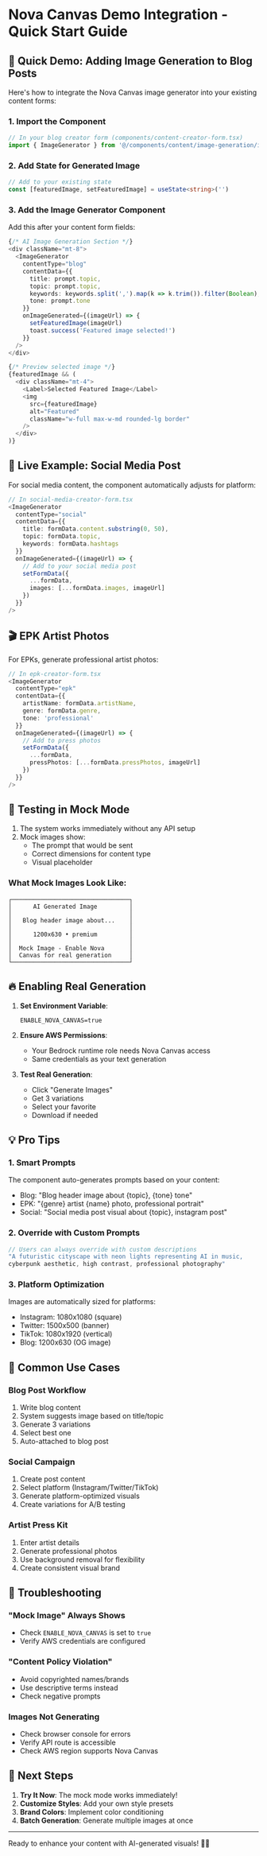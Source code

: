 # Nova Canvas Demo Integration - Quick Start Guide

## 🚀 Quick Demo: Adding Image Generation to Blog Posts

Here's how to integrate the Nova Canvas image generator into your existing content forms:

### 1. Import the Component

```typescript
// In your blog creator form (components/content-creator-form.tsx)
import { ImageGenerator } from '@/components/content/image-generation/image-generator'
```

### 2. Add State for Generated Image

```typescript
// Add to your existing state
const [featuredImage, setFeaturedImage] = useState<string>('')
```

### 3. Add the Image Generator Component

Add this after your content form fields:

```typescript
{/* AI Image Generation Section */}
<div className="mt-8">
  <ImageGenerator
    contentType="blog"
    contentData={{
      title: prompt.topic,
      topic: prompt.topic,
      keywords: keywords.split(',').map(k => k.trim()).filter(Boolean),
      tone: prompt.tone
    }}
    onImageGenerated={(imageUrl) => {
      setFeaturedImage(imageUrl)
      toast.success('Featured image selected!')
    }}
  />
</div>

{/* Preview selected image */}
{featuredImage && (
  <div className="mt-4">
    <Label>Selected Featured Image</Label>
    <img 
      src={featuredImage} 
      alt="Featured" 
      className="w-full max-w-md rounded-lg border"
    />
  </div>
)}
```

## 🎨 Live Example: Social Media Post

For social media content, the component automatically adjusts for platform:

```typescript
// In social-media-creator-form.tsx
<ImageGenerator
  contentType="social"
  contentData={{
    title: formData.content.substring(0, 50),
    topic: formData.topic,
    keywords: formData.hashtags
  }}
  onImageGenerated={(imageUrl) => {
    // Add to your social media post
    setFormData({
      ...formData,
      images: [...formData.images, imageUrl]
    })
  }}
/>
```

## 🎬 EPK Artist Photos

For EPKs, generate professional artist photos:

```typescript
// In epk-creator-form.tsx
<ImageGenerator
  contentType="epk"
  contentData={{
    artistName: formData.artistName,
    genre: formData.genre,
    tone: 'professional'
  }}
  onImageGenerated={(imageUrl) => {
    // Add to press photos
    setFormData({
      ...formData,
      pressPhotos: [...formData.pressPhotos, imageUrl]
    })
  }}
/>
```

## 🧪 Testing in Mock Mode

1. The system works immediately without any API setup
2. Mock images show:
   - The prompt that would be sent
   - Correct dimensions for content type
   - Visual placeholder

### What Mock Images Look Like:
```
┌─────────────────────────────────┐
│      AI Generated Image         │
│                                 │
│   Blog header image about...    │
│                                 │
│      1200x630 • premium         │
│                                 │
│  Mock Image - Enable Nova       │
│  Canvas for real generation     │
└─────────────────────────────────┘
```

## 🔥 Enabling Real Generation

1. **Set Environment Variable**:
   ```env
   ENABLE_NOVA_CANVAS=true
   ```

2. **Ensure AWS Permissions**:
   - Your Bedrock runtime role needs Nova Canvas access
   - Same credentials as your text generation

3. **Test Real Generation**:
   - Click "Generate Images"
   - Get 3 variations
   - Select your favorite
   - Download if needed

## 💡 Pro Tips

### 1. **Smart Prompts**
The component auto-generates prompts based on your content:
- Blog: "Blog header image about {topic}, {tone} tone"
- EPK: "{genre} artist {name} photo, professional portrait"
- Social: "Social media post visual about {topic}, instagram post"

### 2. **Override with Custom Prompts**
```typescript
// Users can always override with custom descriptions
"A futuristic cityscape with neon lights representing AI in music, 
cyberpunk aesthetic, high contrast, professional photography"
```

### 3. **Platform Optimization**
Images are automatically sized for platforms:
- Instagram: 1080x1080 (square)
- Twitter: 1500x500 (banner)
- TikTok: 1080x1920 (vertical)
- Blog: 1200x630 (OG image)

## 🎯 Common Use Cases

### Blog Post Workflow
1. Write blog content
2. System suggests image based on title/topic
3. Generate 3 variations
4. Select best one
5. Auto-attached to blog post

### Social Campaign
1. Create post content
2. Select platform (Instagram/Twitter/TikTok)
3. Generate platform-optimized visuals
4. Create variations for A/B testing

### Artist Press Kit
1. Enter artist details
2. Generate professional photos
3. Use background removal for flexibility
4. Create consistent visual brand

## 🐛 Troubleshooting

### "Mock Image" Always Shows
- Check `ENABLE_NOVA_CANVAS` is set to `true`
- Verify AWS credentials are configured

### "Content Policy Violation"
- Avoid copyrighted names/brands
- Use descriptive terms instead
- Check negative prompts

### Images Not Generating
- Check browser console for errors
- Verify API route is accessible
- Check AWS region supports Nova Canvas

## 🚀 Next Steps

1. **Try It Now**: The mock mode works immediately!
2. **Customize Styles**: Add your own style presets
3. **Brand Colors**: Implement color conditioning
4. **Batch Generation**: Generate multiple images at once

---

Ready to enhance your content with AI-generated visuals! 🎨✨ 